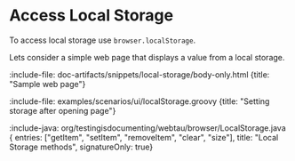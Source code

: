 # Access Local Storage

To access local storage use `browser.localStorage`.

Lets consider a simple web page that displays a value from a local storage.

:include-file: doc-artifacts/snippets/local-storage/body-only.html {title: "Sample web page"}

:include-file: examples/scenarios/ui/localStorage.groovy {title: "Setting storage after opening page"}

:include-java: org/testingisdocumenting/webtau/browser/LocalStorage.java {
    entries: ["getItem", "setItem", "removeItem", "clear", "size"],
    title: "Local Storage methods", 
    signatureOnly: true}
